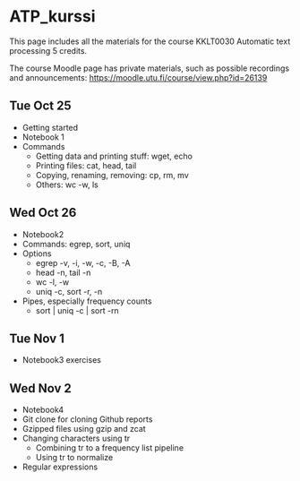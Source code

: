 # ATP_kurssi

This page includes all the materials for the course KKLT0030 Automatic text processing 5 credits. 

The course Moodle page has private materials, such as possible recordings and announcements: https://moodle.utu.fi/course/view.php?id=26139

## Tue Oct 25
* Getting started
* Notebook 1
* Commands
  * Getting data and printing stuff: wget, echo
  * Printing files: cat, head, tail
  * Copying, renaming, removing: cp, rm, mv
  * Others: wc -w, ls

## Wed Oct 26
* Notebook2
* Commands: egrep, sort, uniq
* Options
  * egrep -v, -i, -w, -c, -B, -A
  * head -n, tail -n
  * wc -l, -w
  * uniq -c, sort -r, -n
* Pipes, especially frequency counts
  * sort | uniq -c | sort -rn

## Tue Nov 1
* Notebook3 exercises

## Wed Nov 2
* Notebook4
* Git clone for cloning Github reports
* Gzipped files using gzip and zcat
* Changing characters using tr
   * Combining tr to a frequency list pipeline
   * Using tr to normalize
* Regular expressions
